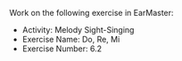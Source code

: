 Work on the following exercise in EarMaster:
- Activity: Melody Sight-Singing
- Exercise Name: Do, Re, Mi
- Exercise Number: 6.2

